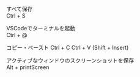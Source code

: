 すべて保存  
Ctrl + S  

VSCodeでターミナルを起動  
Ctrl + @  

コピー・ペースト
Ctrl + C
Ctrl + V (Shift + Insert)

アクティブなウィンドウのスクリーンショットを保存  
Alt + printScreen  

